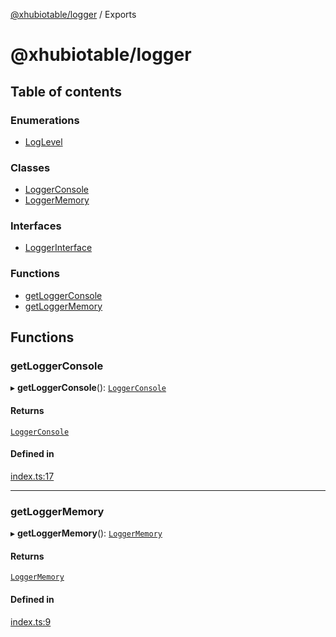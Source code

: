 [@xhubiotable/logger](README.md) / Exports

# @xhubiotable/logger

## Table of contents

### Enumerations

- [LogLevel](enums/LogLevel.md)

### Classes

- [LoggerConsole](classes/LoggerConsole.md)
- [LoggerMemory](classes/LoggerMemory.md)

### Interfaces

- [LoggerInterface](interfaces/LoggerInterface.md)

### Functions

- [getLoggerConsole](modules.md#getloggerconsole)
- [getLoggerMemory](modules.md#getloggermemory)

## Functions

### getLoggerConsole

▸ **getLoggerConsole**(): [`LoggerConsole`](classes/LoggerConsole.md)

#### Returns

[`LoggerConsole`](classes/LoggerConsole.md)

#### Defined in

[index.ts:17](https://github.com/xhubioTable/logger/blob/775ef83/src/index.ts#L17)

___

### getLoggerMemory

▸ **getLoggerMemory**(): [`LoggerMemory`](classes/LoggerMemory.md)

#### Returns

[`LoggerMemory`](classes/LoggerMemory.md)

#### Defined in

[index.ts:9](https://github.com/xhubioTable/logger/blob/775ef83/src/index.ts#L9)
